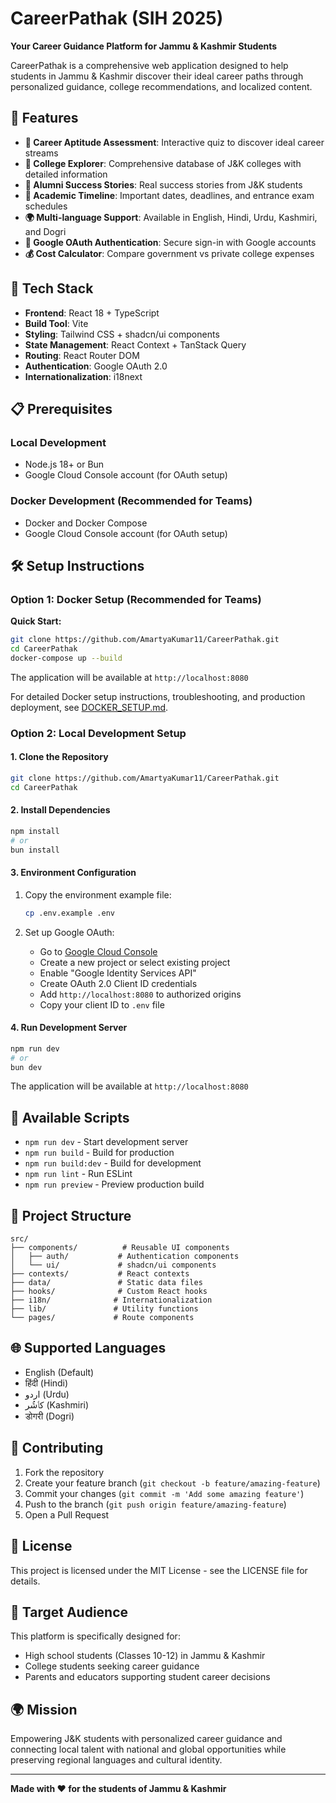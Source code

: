 # CareerPathak (SIH 2025)
**Your Career Guidance Platform for Jammu & Kashmir Students**

CareerPathak is a comprehensive web application designed to help students in Jammu & Kashmir discover their ideal career paths through personalized guidance, college recommendations, and localized content.

## 🌟 Features

- **🎯 Career Aptitude Assessment**: Interactive quiz to discover ideal career streams
- **🏫 College Explorer**: Comprehensive database of J&K colleges with detailed information
- **👥 Alumni Success Stories**: Real success stories from J&K students
- **📅 Academic Timeline**: Important dates, deadlines, and entrance exam schedules
- **🌍 Multi-language Support**: Available in English, Hindi, Urdu, Kashmiri, and Dogri
- **🔐 Google OAuth Authentication**: Secure sign-in with Google accounts
- **💰 Cost Calculator**: Compare government vs private college expenses

## 🚀 Tech Stack

- **Frontend**: React 18 + TypeScript
- **Build Tool**: Vite
- **Styling**: Tailwind CSS + shadcn/ui components
- **State Management**: React Context + TanStack Query
- **Routing**: React Router DOM
- **Authentication**: Google OAuth 2.0
- **Internationalization**: i18next

## 📋 Prerequisites

### Local Development
- Node.js 18+ or Bun
- Google Cloud Console account (for OAuth setup)

### Docker Development (Recommended for Teams)
- Docker and Docker Compose
- Google Cloud Console account (for OAuth setup)

## 🛠️ Setup Instructions

### Option 1: Docker Setup (Recommended for Teams)

**Quick Start:**
```bash
git clone https://github.com/AmartyaKumar11/CareerPathak.git
cd CareerPathak
docker-compose up --build
```

The application will be available at `http://localhost:8080`

For detailed Docker setup instructions, troubleshooting, and production deployment, see [DOCKER_SETUP.md](./DOCKER_SETUP.md).

### Option 2: Local Development Setup

#### 1. Clone the Repository
```bash
git clone https://github.com/AmartyaKumar11/CareerPathak.git
cd CareerPathak
```

#### 2. Install Dependencies
```bash
npm install
# or
bun install
```

#### 3. Environment Configuration
1. Copy the environment example file:
   ```bash
   cp .env.example .env
   ```

2. Set up Google OAuth:
   - Go to [Google Cloud Console](https://console.cloud.google.com/)
   - Create a new project or select existing project
   - Enable "Google Identity Services API"
   - Create OAuth 2.0 Client ID credentials
   - Add `http://localhost:8080` to authorized origins
   - Copy your client ID to `.env` file

#### 4. Run Development Server
```bash
npm run dev
# or
bun dev
```

The application will be available at `http://localhost:8080`

## 🔧 Available Scripts

- `npm run dev` - Start development server
- `npm run build` - Build for production
- `npm run build:dev` - Build for development
- `npm run lint` - Run ESLint
- `npm run preview` - Preview production build

## 📁 Project Structure

```
src/
├── components/          # Reusable UI components
│   ├── auth/           # Authentication components
│   └── ui/             # shadcn/ui components
├── contexts/           # React contexts
├── data/               # Static data files
├── hooks/              # Custom React hooks
├── i18n/              # Internationalization
├── lib/               # Utility functions
└── pages/             # Route components
```

## 🌐 Supported Languages

- English (Default)
- हिंदी (Hindi)
- اردو (Urdu)
- کٲشُر (Kashmiri)
- डोगरी (Dogri)

## 🤝 Contributing

1. Fork the repository
2. Create your feature branch (`git checkout -b feature/amazing-feature`)
3. Commit your changes (`git commit -m 'Add some amazing feature'`)
4. Push to the branch (`git push origin feature/amazing-feature`)
5. Open a Pull Request

## 📄 License

This project is licensed under the MIT License - see the LICENSE file for details.

## 🎯 Target Audience

This platform is specifically designed for:
- High school students (Classes 10-12) in Jammu & Kashmir
- College students seeking career guidance
- Parents and educators supporting student career decisions

## 🌍 Mission

Empowering J&K students with personalized career guidance and connecting local talent with national and global opportunities while preserving regional languages and cultural identity.

---

**Made with ❤️ for the students of Jammu & Kashmir**
